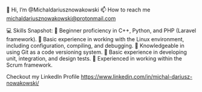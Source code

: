 👋 Hi, I’m @Michaldariusznowakowski
📫 How to reach me michaldariusznowakowski@protonmail.com

💻 Skills Snapshot:
🚀 Beginner proficiency in C++, Python, and PHP (Laravel framework).
🐧 Basic experience in working with the Linux environment, including configuration, compiling, and debugging.
🤖 Knowledgeable in using Git as a code versioning system.
🧪 Basic experience in developing unit, integration, and design tests.
🔄 Experienced in working within the Scrum framework.

Checkout my LinkedIn Profile https://www.linkedin.com/in/michal-dariusz-nowakowski/
